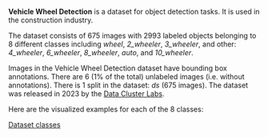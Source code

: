 **Vehicle Wheel Detection** is a dataset for object detection tasks. It is used in the construction industry. 

The dataset consists of 675 images with 2993 labeled objects belonging to 8 different classes including *wheel*, *2_wheeler*, *3_wheeler*, and other: *4_wheeler*, *6_wheeler*, *8_wheeler*, *auto*, and *10_wheeler*.

Images in the Vehicle Wheel Detection dataset have bounding box annotations. There are 6 (1% of the total) unlabeled images (i.e. without annotations). There is 1 split in the dataset: *ds* (675 images). The dataset was released in 2023 by the [Data Cluster Labs](http://www.datacluster.ai).

Here are the visualized examples for each of the 8 classes:

[Dataset classes](https://github.com/dataset-ninja/vehicle-wheel-detection/raw/main/visualizations/classes_preview.webm)
